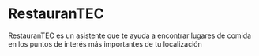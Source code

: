 # RestauranTEC

RestauranTEC es un asistente que te ayuda a encontrar lugares de comida en los puntos de interés más importantes de tu localización